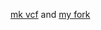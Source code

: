 [mk vcf](https://github.com/gatk-workflows/gatk4-germline-snps-indels) and [my fork](https://github.com/samesense/gatk4-germline-snps-indels)

